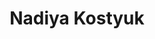 ---
# Display name
name: Nadiya Kostyuk
# Username (this should match the folder name)
authors:
- Nadiya Kostyuk

# Short bio (displayed in user profile at end of posts)
bio: 
education:
  courses:
  - course: PhD in Political Science
    institution: University of Michigan
    year: 2020

    
# Enter email to display Gravatar (if Gravatar enabled in Config)
email: "nkostyuk3@gatech.edu"

# Interest shown on the main page
# interests:
# - Transitional Justice
# - Authoritarianism

# Organizations/Affiliations
organizations:
# - name: National Cheng Kung University
#   url: "https://www.ncku.edu.tw/"
  
# Role/position
role: Assistant Professor <br/> Institute for Strategy and Technology (CMIST) <br/> [Pennsylvania State University](https://www.psu.edu/ 'Carnegie Mellon University') <br/> [Personal website](https://nadiyakostyuk.spp.gatech.edu/)

# Social/Academic Networking
# For available icons, see: https://sourcethemes.com/academic/docs/widgets/#icons
#   For an email link, use "fas" icon pack, "envelope" icon, and a link in the
#   form "mailto:your-email@example.com" or "#contact" for contact widget.
# social:
# - icon: envelope
#   icon_pack: fas
#   link: mailto:howard.hl.liu@gmail.com
# - icon: twitter
#   icon_pack: fab
#   link: https://twitter.com/haoliuhoward
# - icon: google-scholar
#   icon_pack: ai
#   link: https://scholar.google.com/citations?user=63cHmyAAAAAJ&hl=en&citsig=AMD79or9Vlegpr0-m-JmGzsddPIcTAZ2BA
# - icon: github
#   icon_pack: fab
#   link: https://github.com/haoliuhoward
# - icon: calendar-alt
#   icon_pack: far
#   link: https://calendly.com/howard-hl-liu/office-hour-meeting-15-minutes
# Link to a PDF of your resume/CV from the About widget.
# To enable, copy your resume/CV to `static/files/cv.pdf` and uncomment the lines below.  
# - icon: cv
#   icon_pack: ai
#   link: files/liu_cv.pdf
  
# Is this the primary user of the site?
superuser: false
title: Nadiya Kostyuk

# Organizational groups that you belong to (for People widget)
#   Set this to `[]` or comment out if you are not using People widget.  
user_groups:
# - Principal Investigators
- Current Co-Investigators


---
